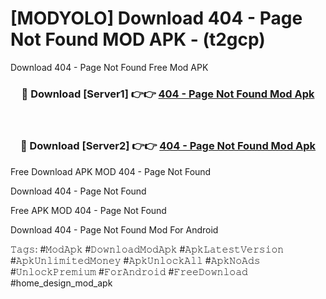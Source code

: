 # [MODYOLO] Download 404 - Page Not Found MOD APK - (t2gcp)
Download 404 - Page Not Found Free Mod APK

<div align="center">
<h3>🔴 Download [Server1] 👉👉 <a href="https://apk-comot.site?title=404_-_Page_Not_Found">404 - Page Not Found Mod Apk</a></h3><br>

<h3>🔴 Download [Server2] 👉👉 <a href="https://apk-comot.site?title=404_-_Page_Not_Found">404 - Page Not Found Mod Apk</a></h3>
</div>


Free Download APK MOD 404 - Page Not Found

Download 404 - Page Not Found 

Free APK MOD 404 - Page Not Found 

Download 404 - Page Not Found Mod For Android

𝚃𝚊𝚐𝚜: #𝙼𝚘𝚍𝙰𝚙𝚔 #𝙳𝚘𝚠𝚗𝚕𝚘𝚊𝚍𝙼𝚘𝚍𝙰𝚙𝚔 #𝙰𝚙𝚔𝙻𝚊𝚝𝚎𝚜𝚝𝚅𝚎𝚛𝚜𝚒𝚘𝚗 #𝙰𝚙𝚔𝚄𝚗𝚕𝚒𝚖𝚒𝚝𝚎𝚍𝙼𝚘𝚗𝚎𝚢 #𝙰𝚙𝚔𝚄𝚗𝚕𝚘𝚌𝚔𝙰𝚕𝚕 #𝙰𝚙𝚔𝙽𝚘𝙰𝚍𝚜 #𝚄𝚗𝚕𝚘𝚌𝚔𝙿𝚛𝚎𝚖𝚒𝚞𝚖 #𝙵𝚘𝚛𝙰𝚗𝚍𝚛𝚘𝚒𝚍 #𝙵𝚛𝚎𝚎𝙳𝚘𝚠𝚗𝚕𝚘𝚊𝚍 #home_design_mod_apk